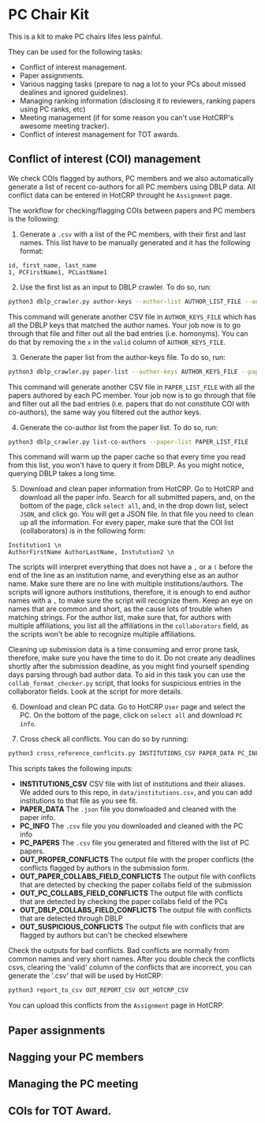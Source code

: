 # PC Chair Kit


This is a kit to make PC chairs lifes less painful.

They can be used for the following tasks:
* Conflict of interest management.
* Paper assignments.
* Various nagging tasks (prepare to nag a lot to your PCs about missed dealines and ignored guidelines).
* Managing ranking information (disclosing it to reviewers, ranking papers using PC ranks, etc)
* Meeting management (if for some reason you can't use HotCRP's awesome meeting tracker).
* Conflict of interest management for TOT awards.

## Conflict of interest (COI) management
We check COIs flagged by authors, PC members and we also automatically generate a list of recent co-authors for all PC members using DBLP data. All conflict data can be entered in HotCRP throught he `Assignment` page.

The workflow for checking/flagging COIs between papers and PC members is the following:
1. Generate a `.csv` with a list of the PC members, with their first and last names. This list have to be manually generated and it has the following format:
```
id, first_name, last_name
1, PCFirstName1, PCLastName1
```

2. Use the first list as an input to DBLP crawler. To do so, run:
```bash
python3 dblp_crawler.py author-keys --author-list AUTHOR_LIST_FILE --author-keys AUTHOR_KEYS_FILE
```
This command will generate another CSV file in `AUTHOR_KEYS_FILE` which has all the DBLP keys that matched the author names. Your job now is to go through that file and filter out all the bad entries (i.e. homonyms). You can do that by removing the `x` in the `valid` column of `AUTHOR_KEYS_FILE`.

3. Generate the paper list from the author-keys file. To do so, run:
```bash
python3 dblp_crawler.py paper-list --author-keys AUTHOR_KEYS_FILE --paper-list PAPER_LIST_FILE
```
This command will generate another CSV file in `PAPER_LIST_FILE` with all the papers authored by each PC member. Your job now is to go through that file and filter out all the bad entries (i.e. papers that do not constitute COI with co-authors), the same way you filtered out the author keys.

4. Generate the co-author list from the paper list. To do so, run:
```bash
python3 dblp_crawler.py list-co-authors --paper-list PAPER_LIST_FILE
```
This command will warm up the paper cache so that every time you read from this list, you won't have to query it from DBLP. As you might notice, querying DBLP takes a long time.

5. Download and clean paper information from HotCRP. Go to HotCRP and download all the paper info. Search for all submitted papers, and, on the bottom of the page, click `select all`, and, in the drop down list, select `JSON`, and click go. You will get a JSON file. In that file you need to clean up all the information. For every paper, make sure that the COI list (collaborators) is in the following form:
```
Institution1 \n
AuthorFirstName AuthorLastName, Instutution2 \n
```
The scripts will interpret everything that does not have a `,` or a `(` before the end of the line as an institution name, and everything else as an author name. Make sure there are no line with multiple institutions/authors. The scripts will ignore authors institutions, therefore, it is enough to end author names with a `,` to make sure the script will recognize them. Keep an eye on names that are common and short, as the cause lots of trouble when matching strings. For the author list, make sure that, for authors with multiple affiliations, you list all the affiliations in the `collaborators` field, as the scripts won't be able to recognize multiple affiliations.

Cleaning up submission data is a time consuming and error prone task, therefore, make sure you have the time to do it. Do not create any deadlines shortly after the submission deadline, as you might find yourself spending days parsing through bad author data. To aid in this task you can use the `collab_format_checker.py` script, that looks for suspicious entries in the collaborator fields. Look at the script for more details.

6. Download and clean PC data. Go to HotCRP `User` page and select the PC. On the bottom of the page, click on `select all` and download `PC info`.

7. Cross check all conflicts. You can do so by running:
```bash
python3 cross_reference_conflcits.py INSTITUTIONS_CSV PAPER_DATA PC_INFO PC_PAPERS OUT_PROPER_CONFLICTS PAPER_COLLABS_FIELD_CONFLICTS PC_COLLABS_FIELD_CONFLICTS DBLP_COLLABS_FIELD_CONFLICTS SUSPICIOUS_CONFLICTS
```

This scripts takes the following inputs:
* **INSTITUTIONS_CSV** CSV file with list of institutions and their aliases. We added ours to this repo, in `data/institutions.csv`, and you can add institutions to that file as you see fit.
* **PAPER_DATA** The `.json` file you donwloaded and cleaned with the paper info.
* **PC_INFO** The `.csv` file you you downloaded and cleaned with the PC info
* **PC_PAPERS** The `.csv` file you generated and filtered with the list of PC papers.
* **OUT_PROPER_CONFLICTS** The output file with the proper conflicts (the conflicts flagged by authors in the submission form.
* **OUT_PAPER_COLLABS_FIELD_CONFLICTS** The output file with conflicts that are detected by checking the paper collabs field of the submission
* **OUT_PC_COLLABS_FIELD_CONFLICTS** The output file with conflicts that are detected by checking the paper collabs field of the PCs
* **OUT_DBLP_COLLABS_FIELD_CONFLICTS** The output file with conflicts that are detected through DBLP
* **OUT_SUSPICIOUS_CONFLICTS** The output file with conflicts that are flagged by authors but can't be checked elsewhere

Check the outputs for bad conflicts. Bad conflicts are normally from common names and very short names.
After you double check the conflicts csvs, clearing the 'valid' column of the conflicts that are incorrect, you can generate the '.csv' that will be used by HotCRP:

```bash
python3 report_to_csv OUT_REPORT_CSV OUT_HOTCRP_CSV
```

You can upload this conflicts from the `Assignment` page in HotCRP.

## Paper assignments

## Nagging your PC members

## Managing the PC meeting

## COIs for TOT Award.
